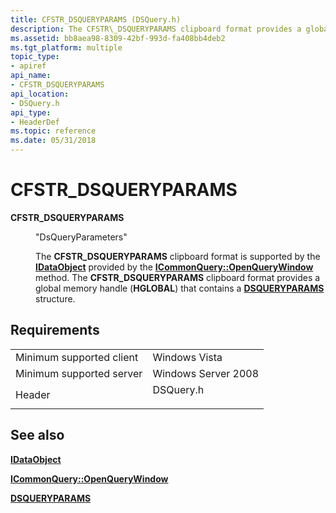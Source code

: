 ```yaml
---
title: CFSTR_DSQUERYPARAMS (DSQuery.h)
description: The CFSTR\_DSQUERYPARAMS clipboard format provides a global memory handle (HGLOBAL) that contains a DSQUERYPARAMS structure.
ms.assetid: bb8aea98-8309-42bf-993d-fa408bb4deb2
ms.tgt_platform: multiple
topic_type:
- apiref
api_name:
- CFSTR_DSQUERYPARAMS
api_location:
- DSQuery.h
api_type:
- HeaderDef
ms.topic: reference
ms.date: 05/31/2018
---
```


# CFSTR\_DSQUERYPARAMS

<dl> <dt>

<span id="CFSTR_DSQUERYPARAMS"></span><span id="cfstr_dsqueryparams"></span>**CFSTR\_DSQUERYPARAMS**
</dt> <dd> <dl> <dt>

"DsQueryParameters"
</dt> <dt>



The **CFSTR\_DSQUERYPARAMS** clipboard format is supported by the [**IDataObject**](https://msdn.microsoft.com/library/ms688421(v=VS.85).aspx) provided by the [**ICommonQuery::OpenQueryWindow**](https://msdn.microsoft.com/library/ms676933(v=VS.85).aspx) method. The **CFSTR\_DSQUERYPARAMS** clipboard format provides a global memory handle (**HGLOBAL**) that contains a [**DSQUERYPARAMS**](/windows/desktop/api/Dsquery/ns-dsquery-dsqueryparams) structure.


</dt> </dl> </dd> </dl>

## Requirements



|                                     |                                                                                      |
|-------------------------------------|--------------------------------------------------------------------------------------|
| Minimum supported client<br/> | Windows Vista<br/>                                                             |
| Minimum supported server<br/> | Windows Server 2008<br/>                                                       |
| Header<br/>                   | <dl> <dt>DSQuery.h</dt> </dl> |



## See also

<dl> <dt>

[**IDataObject**](https://msdn.microsoft.com/library/ms688421(v=VS.85).aspx)
</dt> <dt>

[**ICommonQuery::OpenQueryWindow**](https://msdn.microsoft.com/library/ms676933(v=VS.85).aspx)
</dt> <dt>

[**DSQUERYPARAMS**](/windows/desktop/api/Dsquery/ns-dsquery-dsqueryparams)
</dt> </dl>

 

 





